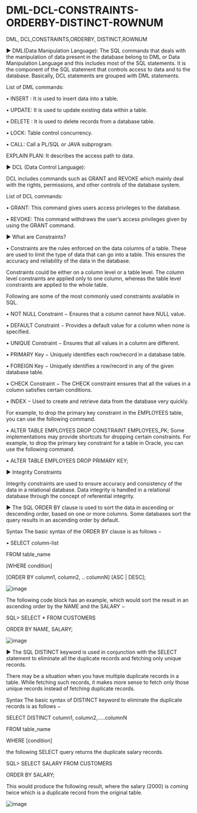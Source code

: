 # DML-DCL-CONSTRAINTS-ORDERBY-DISTINCT-ROWNUM

DML, DCL,CONSTRAINTS,ORDERBY, DISTINCT,ROWNUM

► DML(Data Manipulation Language): 
The SQL commands that deals with the manipulation of data present in the database belong to DML or Data Manipulation Language and this includes most of the SQL statements. It is the component of the SQL statement that controls access to data and to the database. Basically, DCL statements are grouped with DML statements.

List of DML commands: 

• INSERT : It is used to insert data into a table.

• UPDATE: It is used to update existing data within a table.

• DELETE : It is used to delete records from a database table.

• LOCK: Table control concurrency.

• CALL: Call a PL/SQL or JAVA subprogram.

EXPLAIN PLAN: It describes the access path to data.

► DCL (Data Control Language): 

DCL includes commands such as GRANT and REVOKE which mainly deal with the rights, permissions, and other controls of the database system. 

List of  DCL commands: 

• GRANT: This command gives users access privileges to the database.

• REVOKE: This command withdraws the user’s access privileges given by using the GRANT command.

► What are Constraints?

• Constraints are the rules enforced on the data columns of a table. These are used to limit the type of data that can go into a table. This ensures the accuracy and reliability of the data in the database.

Constraints could be either on a column level or a table level. The column level constraints are applied only to one column, whereas the table level constraints are applied to the whole table.

Following are some of the most commonly used constraints available in SQL. 


• NOT NULL Constraint − Ensures that a column cannot have NULL value.

• DEFAULT Constraint − Provides a default value for a column when none is specified.

• UNIQUE Constraint − Ensures that all values in a column are different.

• PRIMARY Key − Uniquely identifies each row/record in a database table.

• FOREIGN Key − Uniquely identifies a row/record in any of the given database table.

• CHECK Constraint − The CHECK constraint ensures that all the values in a column satisfies certain conditions.

• INDEX − Used to create and retrieve data from the database very quickly.

For example, to drop the primary key constraint in the EMPLOYEES table, you can use the following command.

• ALTER TABLE EMPLOYEES DROP CONSTRAINT EMPLOYEES_PK;
Some implementations may provide shortcuts for dropping certain constraints. For example, to drop the primary key constraint for a table in Oracle, you can use the following command.

• ALTER TABLE EMPLOYEES DROP PRIMARY KEY;

► Integrity Constraints

Integrity constraints are used to ensure accuracy and consistency of the data in a relational database. Data integrity is handled in a relational database through the concept of referential integrity.

► The SQL ORDER BY clause is used to sort the data in ascending or descending order, based on one or more columns. Some databases sort the query results in an ascending order by default.

Syntax
The basic syntax of the ORDER BY clause is as follows −

• SELECT column-list 

FROM table_name 

[WHERE condition] 

[ORDER BY column1, column2, .. columnN] [ASC | DESC];

![image](https://user-images.githubusercontent.com/91977965/137265486-c0fdc4a7-ea60-4402-bf1c-9b197b5403f0.png)

The following code block has an example, which would sort the result in an ascending order by the NAME and the SALARY −

SQL> 
SELECT * FROM CUSTOMERS

   ORDER BY NAME, SALARY;
   
 ![image](https://user-images.githubusercontent.com/91977965/137267569-53805f83-f398-4dfb-8863-8a7863f1d34a.png)

   

► The SQL DISTINCT keyword is used in conjunction with the SELECT statement to eliminate all the duplicate records and fetching only unique records.

There may be a situation when you have multiple duplicate records in a table. While fetching such records, it makes more sense to fetch only those unique records instead of fetching duplicate records.

Syntax
The basic syntax of DISTINCT keyword to eliminate the duplicate records is as follows −

SELECT DISTINCT column1, column2,.....columnN 

FROM table_name

WHERE [condition]


the following SELECT query returns the duplicate salary records.

SQL> SELECT SALARY FROM CUSTOMERS

   ORDER BY SALARY;
   
This would produce the following result, where the salary (2000) is coming twice which is a duplicate record from the original table.

![image](https://user-images.githubusercontent.com/91977965/137267705-ecd2a159-794f-4294-9f49-d98b0d4061d4.png)





